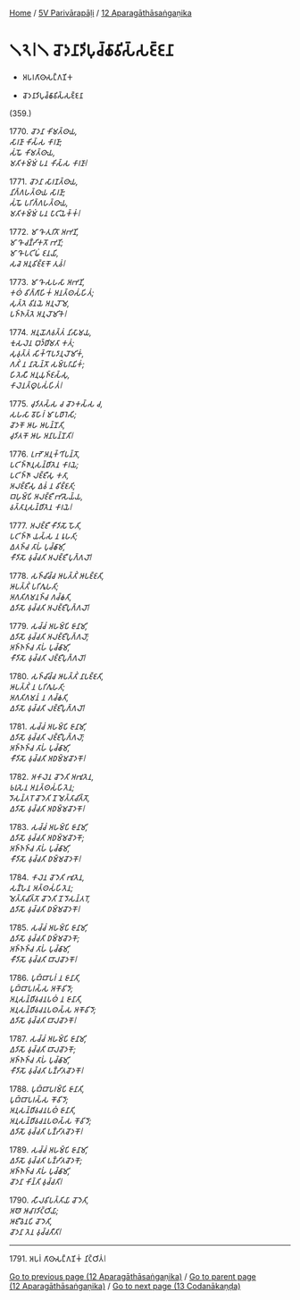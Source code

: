 
[Home](/) / [5V Parivārapāḷi](...md) / [12 Aparagāthāsaṅgaṇika](../5V/12.md)

# 𑁧𑁨𑁇𑁧 𑀘𑁄𑀤𑀦𑀸𑀤𑀺𑀧𑀼𑀘𑁆𑀙𑀸𑀯𑀺𑀲𑁆𑀲𑀚𑁆𑀚𑀦𑀸

* 𑀅𑀧𑀭𑀕𑀸𑀣𑀸𑀲𑀗𑁆𑀕𑀡𑀺𑀓

* 𑀘𑁄𑀤𑀦𑀸𑀤𑀺𑀧𑀼𑀘𑁆𑀙𑀸𑀯𑀺𑀲𑁆𑀲𑀚𑁆𑀚𑀦𑀸

(359.)

1770\. _𑀘𑁄𑀤𑀦𑀸 𑀓𑀺𑀫𑀢𑁆𑀣𑀸𑀬,_  
_𑀲𑀸𑀭𑀡𑀸 𑀓𑀺𑀲𑁆𑀲 𑀓𑀸𑀭𑀡𑀸;_  
_𑀲𑀁𑀖𑁄 𑀓𑀺𑀫𑀢𑁆𑀣𑀸𑀬,_  
_𑀫𑀢𑀺𑀓𑀫𑁆𑀫𑀁 𑀧𑀦 𑀓𑀺𑀲𑁆𑀲 𑀓𑀸𑀭𑀡𑀸𑁇_  


1771\. _𑀘𑁄𑀤𑀦𑀸 𑀲𑀸𑀭𑀡𑀢𑁆𑀣𑀸𑀬,_  
_𑀦𑀺𑀕𑁆𑀕𑀳𑀢𑁆𑀣𑀸𑀬 𑀲𑀸𑀭𑀡𑀸;_  
_𑀲𑀁𑀖𑁄 𑀧𑀭𑀺𑀕𑁆𑀕𑀳𑀢𑁆𑀣𑀸𑀬,_  
_𑀫𑀢𑀺𑀓𑀫𑁆𑀫𑀁 𑀧𑀦 𑀧𑀸𑀝𑀺𑀬𑁂𑀓𑁆𑀓𑀁𑁇_  


1772\. _𑀫𑀸 𑀔𑁄 𑀢𑀼𑀭𑀺𑀢𑁄 𑀅𑀪𑀡𑀺,_  
_𑀫𑀸 𑀔𑁄 𑀘𑀡𑁆𑀟𑀺𑀓𑀢𑁄 𑀪𑀡𑀺;_  
_𑀫𑀸 𑀔𑁄 𑀧𑀝𑀺𑀖𑀁 𑀚𑀦𑀬𑀺,_  
_𑀲𑀘𑁂 𑀅𑀦𑀼𑀯𑀺𑀚𑁆𑀚𑀓𑁄 𑀢𑀼𑀯𑀁𑁇_  


1773\. _𑀫𑀸 𑀔𑁄 𑀲𑀳𑀲𑀸 𑀅𑀪𑀡𑀺,_  
_𑀓𑀣𑀁 𑀯𑀺𑀕𑁆𑀕𑀸𑀳𑀺𑀓𑀁 𑀅𑀦𑀢𑁆𑀣𑀲𑀁𑀳𑀺𑀢𑀁;_  
_𑀲𑀼𑀢𑁆𑀢𑁂 𑀯𑀺𑀦𑀬𑁂 𑀅𑀦𑀼𑀮𑁄𑀫𑁂,_  
_𑀧𑀜𑁆𑀜𑀢𑁆𑀢𑁂 𑀅𑀦𑀼𑀮𑁄𑀫𑀺𑀓𑁂𑁇_  


1774\. _𑀅𑀦𑀼𑀬𑁄𑀕𑀯𑀢𑁆𑀢𑀁 𑀦𑀺𑀲𑀸𑀫𑀬,_  
_𑀓𑀼𑀲𑀮𑁂𑀦 𑀩𑀼𑀤𑁆𑀥𑀺𑀫𑀢𑀸 𑀓𑀢𑀁;_  
_𑀲𑀼𑀯𑀼𑀢𑁆𑀢𑀁 𑀲𑀺𑀓𑁆𑀔𑀸𑀧𑀤𑀸𑀦𑀼𑀮𑁄𑀫𑀺𑀓𑀁,_  
_𑀕𑀢𑀺𑀁 𑀦 𑀦𑀸𑀲𑁂𑀦𑁆𑀢𑁄 𑀲𑀫𑁆𑀧𑀭𑀸𑀬𑀺𑀓𑀁;_  
_𑀳𑀺𑀢𑁂𑀲𑀻 𑀅𑀦𑀼𑀬𑀼𑀜𑁆𑀚𑀲𑁆𑀲𑀼,_  
_𑀓𑀸𑀮𑁂𑀦𑀢𑁆𑀣𑀽𑀧𑀲𑀁𑀳𑀺𑀢𑀁𑁇_  


1775\. _𑀘𑀼𑀤𑀺𑀢𑀲𑁆𑀲 𑀘 𑀘𑁄𑀤𑀓𑀲𑁆𑀲 𑀘,_  
_𑀲𑀳𑀲𑀸 𑀯𑁄𑀳𑀸𑀭𑀁 𑀫𑀸 𑀧𑀥𑀸𑀭𑁂𑀲𑀺;_  
_𑀘𑁄𑀤𑀓𑁄 𑀆𑀳 𑀆𑀧𑀦𑁆𑀦𑁄𑀢𑀺,_  
_𑀘𑀼𑀤𑀺𑀢𑀓𑁄 𑀆𑀳 𑀅𑀦𑀸𑀧𑀦𑁆𑀦𑁄𑀢𑀺𑁇_  


1776\. _𑀉𑀪𑁄 𑀅𑀦𑀼𑀓𑁆𑀔𑀺𑀧𑀦𑁆𑀢𑁄,_  
_𑀧𑀝𑀺𑀜𑁆𑀜𑀸𑀦𑀼𑀲𑀦𑁆𑀥𑀺𑀢𑁂𑀦 𑀓𑀸𑀭𑀬𑁂;_  
_𑀧𑀝𑀺𑀜𑁆𑀜𑀸 𑀮𑀚𑁆𑀚𑀻𑀲𑀼 𑀓𑀢𑀸,_  
_𑀅𑀮𑀚𑁆𑀚𑀻𑀲𑀼 𑀏𑀯𑀁 𑀦 𑀯𑀺𑀚𑁆𑀚𑀢𑀺;_  
_𑀩𑀳𑀼𑀫𑁆𑀧𑀺 𑀅𑀮𑀚𑁆𑀚𑀻 𑀪𑀸𑀲𑁂𑀬𑁆𑀬,_  
_𑀯𑀢𑁆𑀢𑀸𑀦𑀼𑀲𑀦𑁆𑀥𑀺𑀢𑁂𑀦 𑀓𑀸𑀭𑀬𑁂𑁇_  


1777\. _𑀅𑀮𑀚𑁆𑀚𑀻 𑀓𑀻𑀤𑀺𑀲𑁄 𑀳𑁄𑀢𑀺,_  
_𑀧𑀝𑀺𑀜𑁆𑀜𑀸 𑀬𑀲𑁆𑀲 𑀦 𑀭𑀽𑀳𑀢𑀺;_  
_𑀏𑀢𑀜𑁆𑀘 𑀢𑀸𑀳𑀁 𑀧𑀼𑀘𑁆𑀙𑀸𑀫𑀺,_  
_𑀓𑀻𑀤𑀺𑀲𑁄 𑀯𑀼𑀘𑁆𑀘𑀢𑀺 𑀅𑀮𑀚𑁆𑀚𑀻 𑀧𑀼𑀕𑁆𑀕𑀮𑁄𑁇_  


1778\. _𑀲𑀜𑁆𑀘𑀺𑀘𑁆𑀘 𑀆𑀧𑀢𑁆𑀢𑀺𑀁 𑀆𑀧𑀚𑁆𑀚𑀢𑀺,_  
_𑀆𑀧𑀢𑁆𑀢𑀺𑀁 𑀧𑀭𑀺𑀕𑀽𑀳𑀢𑀺;_  
_𑀅𑀕𑀢𑀺𑀕𑀫𑀦𑀜𑁆𑀘 𑀕𑀘𑁆𑀙𑀢𑀺,_  
_𑀏𑀤𑀺𑀲𑁄 𑀯𑀼𑀘𑁆𑀘𑀢𑀺 𑀅𑀮𑀚𑁆𑀚𑀻𑀧𑀼𑀕𑁆𑀕𑀮𑁄𑁇_  


1779\. _𑀲𑀘𑁆𑀘𑀁 𑀅𑀳𑀫𑁆𑀧𑀺 𑀚𑀸𑀦𑀸𑀫𑀺,_  
_𑀏𑀤𑀺𑀲𑁄 𑀯𑀼𑀘𑁆𑀘𑀢𑀺 𑀅𑀮𑀚𑁆𑀚𑀻𑀧𑀼𑀕𑁆𑀕𑀮𑁄;_  
_𑀅𑀜𑁆𑀜𑀜𑁆𑀘 𑀢𑀸𑀳𑀁 𑀧𑀼𑀘𑁆𑀙𑀸𑀫𑀺,_  
_𑀓𑀻𑀤𑀺𑀲𑁄 𑀯𑀼𑀘𑁆𑀘𑀢𑀺 𑀮𑀚𑁆𑀚𑀻𑀧𑀼𑀕𑁆𑀕𑀮𑁄𑁇_  


1780\. _𑀲𑀜𑁆𑀘𑀺𑀘𑁆𑀘 𑀆𑀧𑀢𑁆𑀢𑀺𑀁 𑀦𑀸𑀧𑀚𑁆𑀚𑀢𑀺,_  
_𑀆𑀧𑀢𑁆𑀢𑀺𑀁 𑀦 𑀧𑀭𑀺𑀕𑀽𑀳𑀢𑀺;_  
_𑀅𑀕𑀢𑀺𑀕𑀫𑀦𑀁 𑀦 𑀕𑀘𑁆𑀙𑀢𑀺,_  
_𑀏𑀤𑀺𑀲𑁄 𑀯𑀼𑀘𑁆𑀘𑀢𑀺 𑀮𑀚𑁆𑀚𑀻𑀧𑀼𑀕𑁆𑀕𑀮𑁄𑁇_  


1781\. _𑀲𑀘𑁆𑀘𑀁 𑀅𑀳𑀫𑁆𑀧𑀺 𑀚𑀸𑀦𑀸𑀫𑀺,_  
_𑀏𑀤𑀺𑀲𑁄 𑀯𑀼𑀘𑁆𑀘𑀢𑀺 𑀮𑀚𑁆𑀚𑀻𑀧𑀼𑀕𑁆𑀕𑀮𑁄;_  
_𑀅𑀜𑁆𑀜𑀜𑁆𑀘 𑀢𑀸𑀳𑀁 𑀧𑀼𑀘𑁆𑀙𑀸𑀫𑀺,_  
_𑀓𑀻𑀤𑀺𑀲𑁄 𑀯𑀼𑀘𑁆𑀘𑀢𑀺 𑀅𑀥𑀫𑁆𑀫𑀘𑁄𑀤𑀓𑁄𑁇_  


1782\. _𑀅𑀓𑀸𑀮𑁂𑀦 𑀘𑁄𑀤𑁂𑀢𑀺 𑀅𑀪𑀽𑀢𑁂𑀦,_  
_𑀨𑀭𑀼𑀲𑁂𑀦 𑀅𑀦𑀢𑁆𑀣𑀲𑀁𑀳𑀺𑀢𑁂𑀦;_  
_𑀤𑁄𑀲𑀦𑁆𑀢𑀭𑁄 𑀘𑁄𑀤𑁂𑀢𑀺 𑀦𑁄 𑀫𑁂𑀢𑁆𑀢𑀸𑀘𑀺𑀢𑁆𑀢𑁄,_  
_𑀏𑀤𑀺𑀲𑁄 𑀯𑀼𑀘𑁆𑀘𑀢𑀺 𑀅𑀥𑀫𑁆𑀫𑀘𑁄𑀤𑀓𑁄𑁇_  


1783\. _𑀲𑀘𑁆𑀘𑀁 𑀅𑀳𑀫𑁆𑀧𑀺 𑀚𑀸𑀦𑀸𑀫𑀺,_  
_𑀏𑀤𑀺𑀲𑁄 𑀯𑀼𑀘𑁆𑀘𑀢𑀺 𑀅𑀥𑀫𑁆𑀫𑀘𑁄𑀤𑀓𑁄;_  
_𑀅𑀜𑁆𑀜𑀜𑁆𑀘 𑀢𑀸𑀳𑀁 𑀧𑀼𑀘𑁆𑀙𑀸𑀫𑀺,_  
_𑀓𑀻𑀤𑀺𑀲𑁄 𑀯𑀼𑀘𑁆𑀘𑀢𑀺 𑀥𑀫𑁆𑀫𑀘𑁄𑀤𑀓𑁄𑁇_  


1784\. _𑀓𑀸𑀮𑁂𑀦 𑀘𑁄𑀤𑁂𑀢𑀺 𑀪𑀽𑀢𑁂𑀦,_  
_𑀲𑀡𑁆𑀳𑁂𑀦 𑀅𑀢𑁆𑀣𑀲𑀁𑀳𑀺𑀢𑁂𑀦;_  
_𑀫𑁂𑀢𑁆𑀢𑀸𑀘𑀺𑀢𑁆𑀢𑁄 𑀘𑁄𑀤𑁂𑀢𑀺 𑀦𑁄 𑀤𑁄𑀲𑀦𑁆𑀢𑀭𑁄,_  
_𑀏𑀤𑀺𑀲𑁄 𑀯𑀼𑀘𑁆𑀘𑀢𑀺 𑀥𑀫𑁆𑀫𑀘𑁄𑀤𑀓𑁄𑁇_  


1785\. _𑀲𑀘𑁆𑀘𑀁 𑀅𑀳𑀫𑁆𑀧𑀺 𑀚𑀸𑀦𑀸𑀫𑀺,_  
_𑀏𑀤𑀺𑀲𑁄 𑀯𑀼𑀘𑁆𑀘𑀢𑀺 𑀥𑀫𑁆𑀫𑀘𑁄𑀤𑀓𑁄;_  
_𑀅𑀜𑁆𑀜𑀜𑁆𑀘 𑀢𑀸𑀳𑀁 𑀧𑀼𑀘𑁆𑀙𑀸𑀫𑀺,_  
_𑀓𑀻𑀤𑀺𑀲𑁄 𑀯𑀼𑀘𑁆𑀘𑀢𑀺 𑀩𑀸𑀮𑀘𑁄𑀤𑀓𑁄𑁇_  


1786\. _𑀧𑀼𑀩𑁆𑀩𑀸𑀧𑀭𑀁 𑀦 𑀚𑀸𑀦𑀸𑀢𑀺,_  
_𑀧𑀼𑀩𑁆𑀩𑀸𑀧𑀭𑀲𑁆𑀲 𑀅𑀓𑁄𑀯𑀺𑀤𑁄;_  
_𑀅𑀦𑀼𑀲𑀦𑁆𑀥𑀺𑀯𑀘𑀦𑀧𑀣𑀁 𑀦 𑀚𑀸𑀦𑀸𑀢𑀺,_  
_𑀅𑀦𑀼𑀲𑀦𑁆𑀥𑀺𑀯𑀘𑀦𑀧𑀣𑀲𑁆𑀲 𑀅𑀓𑁄𑀯𑀺𑀤𑁄;_  
_𑀏𑀤𑀺𑀲𑁄 𑀯𑀼𑀘𑁆𑀘𑀢𑀺 𑀩𑀸𑀮𑀘𑁄𑀤𑀓𑁄𑁇_  


1787\. _𑀲𑀘𑁆𑀘𑀁 𑀅𑀳𑀫𑁆𑀧𑀺 𑀚𑀸𑀦𑀸𑀫𑀺,_  
_𑀏𑀤𑀺𑀲𑁄 𑀯𑀼𑀘𑁆𑀘𑀢𑀺 𑀩𑀸𑀮𑀘𑁄𑀤𑀓𑁄;_  
_𑀅𑀜𑁆𑀜𑀜𑁆𑀘 𑀢𑀸𑀳𑀁 𑀧𑀼𑀘𑁆𑀙𑀸𑀫𑀺,_  
_𑀓𑀻𑀤𑀺𑀲𑁄 𑀯𑀼𑀘𑁆𑀘𑀢𑀺 𑀧𑀡𑁆𑀟𑀺𑀢𑀘𑁄𑀤𑀓𑁄𑁇_  


1788\. _𑀧𑀼𑀩𑁆𑀩𑀸𑀧𑀭𑀫𑁆𑀧𑀺 𑀚𑀸𑀦𑀸𑀢𑀺,_  
_𑀧𑀼𑀩𑁆𑀩𑀸𑀧𑀭𑀲𑁆𑀲 𑀓𑁄𑀯𑀺𑀤𑁄;_  
_𑀅𑀦𑀼𑀲𑀦𑁆𑀥𑀺𑀯𑀘𑀦𑀧𑀣𑀁 𑀚𑀸𑀦𑀸𑀢𑀺,_  
_𑀅𑀦𑀼𑀲𑀦𑁆𑀥𑀺𑀯𑀘𑀦𑀧𑀣𑀲𑁆𑀲 𑀓𑁄𑀯𑀺𑀤𑁄;_  
_𑀏𑀤𑀺𑀲𑁄 𑀯𑀼𑀘𑁆𑀘𑀢𑀺 𑀧𑀡𑁆𑀟𑀺𑀢𑀘𑁄𑀤𑀓𑁄𑁇_  


1789\. _𑀲𑀘𑁆𑀘𑀁 𑀅𑀳𑀫𑁆𑀧𑀺 𑀚𑀸𑀦𑀸𑀫𑀺,_  
_𑀏𑀤𑀺𑀲𑁄 𑀯𑀼𑀘𑁆𑀘𑀢𑀺 𑀧𑀡𑁆𑀟𑀺𑀢𑀘𑁄𑀤𑀓𑁄;_  
_𑀅𑀜𑁆𑀜𑀜𑁆𑀘 𑀢𑀸𑀳𑀁 𑀧𑀼𑀘𑁆𑀙𑀸𑀫𑀺,_  
_𑀘𑁄𑀤𑀦𑀸 𑀓𑀺𑀦𑁆𑀢𑀺 𑀯𑀼𑀘𑁆𑀘𑀢𑀺𑁇_  


1790\. _𑀲𑀻𑀮𑀯𑀺𑀧𑀢𑁆𑀢𑀺𑀬𑀸 𑀘𑁄𑀤𑁂𑀢𑀺,_  
_𑀅𑀣𑁄 𑀆𑀘𑀸𑀭𑀤𑀺𑀝𑁆𑀞𑀺𑀬𑀸;_  
_𑀆𑀚𑀻𑀯𑁂𑀦𑀧𑀺 𑀘𑁄𑀤𑁂𑀢𑀺,_  
_𑀘𑁄𑀤𑀦𑀸 𑀢𑁂𑀦 𑀯𑀼𑀘𑁆𑀘𑀢𑀻𑀢𑀺𑁇_  


---

1791\. 𑀅𑀧𑀭𑀁 𑀕𑀸𑀣𑀸𑀲𑀗𑁆𑀕𑀡𑀺𑀓𑀁 𑀦𑀺𑀝𑁆𑀞𑀺𑀢𑀁𑁇



[Go to previous page (12 Aparagāthāsaṅgaṇika)](../5V/12.md) / [Go to parent page (12 Aparagāthāsaṅgaṇika)](../5V/12.md) / [Go to next page (13 Codanākaṇḍa)](../13.md)


